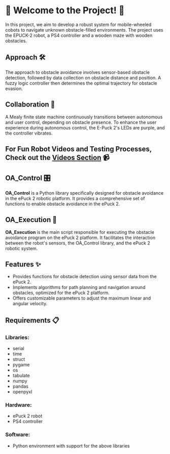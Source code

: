 
# 🤖 Welcome to the Project! 🚀

In this project, we aim to develop a robust system for mobile-wheeled cobots to navigate unknown obstacle-filled environments.
The project uses the EPUCK-2 robot, a PS4 controller and a wooden maze with wooden obstacles.

## Approach 🛠️

The approach to obstacle avoidance involves sensor-based obstacle detection, followed by data collection on obstacle distance and position. A fuzzy logic controller then determines the optimal trajectory for obstacle evasion.

## Collaboration 🤝

A Mealy finite state machine continuously transitions between autonomous and user control, depending on obstacle presence. To enhance the user experience during autonomous control, the E-Puck 2's LEDs are purple, and the controller vibrates.

## For Fun Robot Videos and Testing Processes, Check out the [Videos Section](https://abdn.cloud.panopto.eu/Panopto/Pages/Sessions/List.aspx#folderID=%224afc57f4-35f8-4bf0-b1cb-b11700c30288%22) 📹

## OA_Control 🎛️

**OA_Control** is a Python library specifically designed for obstacle avoidance in the ePuck 2 robotic platform. It provides a comprehensive set of functions to enable obstacle avoidance in the ePuck 2.

## OA_Execution 🚀

**OA_Execution** is the main script responsible for executing the obstacle avoidance program on the ePuck 2 platform. It facilitates the interaction between the robot's sensors, the OA_Control library, and the ePuck 2 robotic system.

## Features ✨

- Provides functions for obstacle detection using sensor data from the ePuck 2.
- Implements algorithms for path planning and navigation around obstacles, optimized for the ePuck 2 platform.
- Offers customizable parameters to adjust the maximum linear and angular velocity.

## Requirements 📋

### Libraries:
- serial
- time
- struct
- pygame
- os
- tabulate
- numpy
- pandas
- openpyxl

### Hardware:
- ePuck 2 robot
- PS4 controller

### Software:
- Python environment with support for the above libraries

